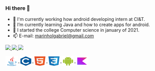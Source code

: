### Hi there 👋

- 🔭 I'm currently working how android developing intern at CI&T.
- 🌱 I’m currently learning Java and how to create apps for android.
- 💬 I started the college Computer science in january of 2021.
- 📫 E-mail: marinholgabriel@gmail.com

<div>
  <a href="https://github.com/lgmro">
  <img height="150em" src="https://github-readme-stats.vercel.app/api?username=lgmro&show_icons=true&theme=tokyonight&count_private=true&hide_border=true&hide_rank=true"/>
  <img height="150em" src="https://github-readme-streak-stats.herokuapp.com?user=lgmro&theme=tokyonight&hide_border=true&date_format=j%20M%5B%20Y%5D"/>
  <img height="150em" src="https://github-readme-stats.vercel.app/api/top-langs/?username=lgmro&layout=compact&langs_count=7&theme=tokyonight"/>
</div>

  <div style="display: inline_block"><br>
  <img align="center" alt="Lucas-Java" height="30" width="40" src="https://github.com/devicons/devicon/blob/master/icons/java/java-original.svg">
  <img align="center" alt="Lucas-C" height="30" width="40" src="https://github.com/devicons/devicon/blob/master/icons/c/c-plain.svg">
  <img align="center" alt="Lucas-HTML" height="30" width="40" src="https://raw.githubusercontent.com/devicons/devicon/master/icons/html5/html5-original.svg">
  <img align="center" alt="Lucas-CSS" height="30" width="40" src="https://raw.githubusercontent.com/devicons/devicon/master/icons/css3/css3-original.svg">
  <img align="center" alt="Lucas-ANDROID" height="30" width="40" src="https://github.com/devicons/devicon/blob/master/icons/android/android-original.svg">
  <img align="center" alt="Lucas-KOTLIN" height="30" width="40" src="https://github.com/devicons/devicon/blob/master/icons/kotlin/kotlin-original.svg">

</div>
